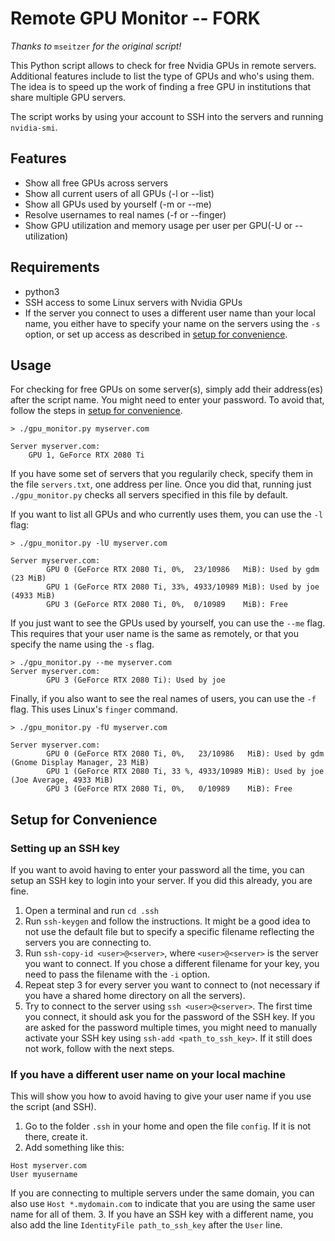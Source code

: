 # Remote GPU Monitor -- FORK
*Thanks to* `mseitzer` *for the original script!*

This Python script allows to check for free Nvidia GPUs in remote servers.
Additional features include to list the type of GPUs and who's using them.
The idea is to speed up the work of finding a free GPU in institutions that share multiple GPU servers.

The script works by using your account to SSH into the servers and running `nvidia-smi`.

## Features

- Show all free GPUs across servers
- Show all current users of all GPUs (-l or --list)
- Show all GPUs used by yourself (-m or --me)
- Resolve usernames to real names (-f or --finger)
- Show GPU utilization and memory usage per user per GPU(-U or --utilization)

## Requirements

- python3
- SSH access to some Linux servers with Nvidia GPUs
- If the server you connect to uses a different user name than your local name, you either have to specify your name on the servers using the `-s` option, or set up access as described in [setup for convenience](#setup-for-convenience).

## Usage

For checking for free GPUs on some server(s), simply add their address(es) after the script name.
You might need to enter your password. To avoid that, follow the steps in [setup for convenience](#setup-for-convenience).

```
> ./gpu_monitor.py myserver.com

Server myserver.com:
	GPU 1, GeForce RTX 2080 Ti
```

If you have some set of servers that you regularily check, specify them in the file `servers.txt`, one address per line.
Once you did that, running just `./gpu_monitor.py` checks all servers specified in this file by default.

If you want to list all GPUs and who currently uses them, you can use the `-l` flag:
```
> ./gpu_monitor.py -lU myserver.com

Server myserver.com:
        GPU 0 (GeForce RTX 2080 Ti, 0%,  23/10986   MiB): Used by gdm (23 MiB)      
        GPU 1 (GeForce RTX 2080 Ti, 33%, 4933/10989 MiB): Used by joe (4933 MiB)
        GPU 3 (GeForce RTX 2080 Ti, 0%,  0/10989    MiB): Free
```

If you just want to see the GPUs used by yourself, you can use the `--me` flag.
This requires that your user name is the same as remotely, or that you specify the name using the `-s` flag.
```
> ./gpu_monitor.py --me myserver.com
Server myserver.com:
        GPU 3 (GeForce RTX 2080 Ti): Used by joe
```

Finally, if you also want to see the real names of users, you can use the `-f` flag.
This uses Linux's `finger` command.
```
> ./gpu_monitor.py -fU myserver.com

Server myserver.com:
      	GPU 0 (GeForce RTX 2080 Ti, 0%,   23/10986   MiB): Used by gdm (Gnome Display Manager, 23 MiB)      
      	GPU 1 (GeForce RTX 2080 Ti, 33 %, 4933/10989 MiB): Used by joe (Joe Average, 4933 MiB)
        GPU 3 (GeForce RTX 2080 Ti, 0%,   0/10989    MiB): Free
```

## Setup for Convenience

### Setting up an SSH key
If you want to avoid having to enter your password all the time, you can setup an SSH key to login into your server.
If you did this already, you are fine.

1. Open a terminal and run `cd .ssh`
2. Run `ssh-keygen` and follow the instructions.
It might be a good idea to not use the default file but to specify a specific filename reflecting the servers you are connecting to.
3. Run `ssh-copy-id <user>@<server>`, where `<user>@<server>` is the server you want to connect. If you chose a different filename for your key, you need to pass the filename with the `-i` option.
4. Repeat step 3 for every server you want to connect to (not necessary if you have a shared home directory on all the servers).
5. Try to connect to the server using `ssh <user>@<server>`.
The first time you connect, it should ask you for the password of the SSH key.
If you are asked for the password multiple times, you might need to manually activate your SSH key using `ssh-add <path_to_ssh_key>`.
If it still does not work, follow with the next steps.

### If you have a different user name on your local machine

This will show you how to avoid having to give your user name if you use the script (and SSH).

1. Go to the folder `.ssh` in your home and open the file `config`.
If it is not there, create it.
2. Add something like this:
```
Host myserver.com
User myusername
```
If you are connecting to multiple servers under the same domain, you can also use `Host *.mydomain.com` to indicate that you are using the same user name for all of them.
3. If you have an SSH key with a different name, you also add the line `IdentityFile path_to_ssh_key` after the `User` line.
